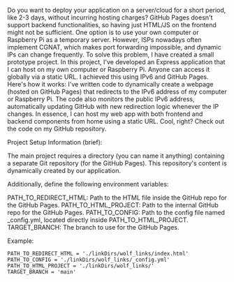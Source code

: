 Do you want to deploy your application on a server/cloud for a short period, like 2-3 days, without incurring hosting charges? GitHub Pages doesn't support backend functionalities, so having just HTML/JS on the frontend might not be sufficient.
One option is to use your own computer or Raspberry Pi as a temporary server. However, ISPs nowadays often implement CGNAT, which makes port forwarding impossible, and dynamic IPs can change frequently.
To solve this problem, I have created a small prototype project. In this project, I've developed an Express application that I can host on my own computer or Raspberry Pi. Anyone can access it globally via a static URL.
I achieved this using IPv6 and GitHub Pages. Here's how it works: I've written code to dynamically create a webpage (hosted on GitHub Pages) that redirects to the IPv6 address of my computer or Raspberry Pi. The code also monitors the public IPv6 address, automatically updating GitHub with new redirection logic whenever the IP changes.
In essence, I can host my web app with both frontend and backend components from home using a static URL. Cool, right? Check out the code on my GitHub repository.



Project Setup Information (brief):

The main project requires a directory (you can name it anything) containing a separate Git repository (for the GitHub Pages). This repository's content is dynamically created by our application.

Additionally, define the following environment variables:

PATH_TO_REDIRECT_HTML: Path to the HTML file inside the GitHub repo for the GitHub Pages.
PATH_TO_HTML_PROJECT: Path to the internal GitHub repo for the GitHub Pages.
PATH_TO_CONFIG: Path to the config file named _config.yml, located directly inside PATH_TO_HTML_PROJECT.
TARGET_BRANCH: The branch to use for the GitHub Pages.

Example:



    PATH_TO_REDIRECT_HTML = './linkDirs/wolf_links/index.html'
    PATH_TO_CONFIG = './linkDirs/wolf_links/_config.yml'
    PATH_TO_HTML_PROJECT = './linkDirs/wolf_links/'
    TARGET_BRANCH = 'main'
